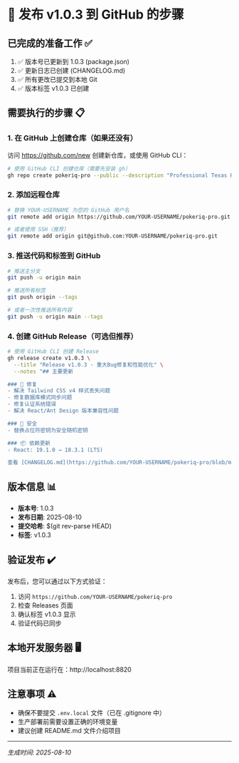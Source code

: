 # 🚀 发布 v1.0.3 到 GitHub 的步骤

## 已完成的准备工作 ✅

1. ✅ 版本号已更新到 1.0.3 (package.json)
2. ✅ 更新日志已创建 (CHANGELOG.md)
3. ✅ 所有更改已提交到本地 Git
4. ✅ 版本标签 v1.0.3 已创建

## 需要执行的步骤 📋

### 1. 在 GitHub 上创建仓库（如果还没有）

访问 https://github.com/new 创建新仓库，或使用 GitHub CLI：

```bash
# 使用 GitHub CLI 创建仓库（需要先安装 gh）
gh repo create pokeriq-pro --public --description "Professional Texas Hold'em Poker Training Platform with AI and GTO Strategy"
```

### 2. 添加远程仓库

```bash
# 替换 YOUR-USERNAME 为您的 GitHub 用户名
git remote add origin https://github.com/YOUR-USERNAME/pokeriq-pro.git

# 或者使用 SSH（推荐）
git remote add origin git@github.com:YOUR-USERNAME/pokeriq-pro.git
```

### 3. 推送代码和标签到 GitHub

```bash
# 推送主分支
git push -u origin main

# 推送所有标签
git push origin --tags

# 或者一次性推送所有内容
git push -u origin main --tags
```

### 4. 创建 GitHub Release（可选但推荐）

```bash
# 使用 GitHub CLI 创建 Release
gh release create v1.0.3 \
  --title "Release v1.0.3 - 重大Bug修复和性能优化" \
  --notes "## 主要更新

### 🐛 修复
- 解决 Tailwind CSS v4 样式丢失问题
- 修复数据库模式同步问题  
- 修复认证系统错误
- 解决 React/Ant Design 版本兼容性问题

### 🔐 安全
- 替换占位符密钥为安全随机密钥

### 📦 依赖更新
- React: 19.1.0 → 18.3.1 (LTS)

查看 [CHANGELOG.md](https://github.com/YOUR-USERNAME/pokeriq-pro/blob/main/CHANGELOG.md) 了解完整更新内容。"
```

## 版本信息 📊

- **版本号**: 1.0.3
- **发布日期**: 2025-08-10
- **提交哈希**: $(git rev-parse HEAD)
- **标签**: v1.0.3

## 验证发布 ✔️

发布后，您可以通过以下方式验证：

1. 访问 `https://github.com/YOUR-USERNAME/pokeriq-pro`
2. 检查 Releases 页面
3. 确认标签 v1.0.3 显示
4. 验证代码已同步

## 本地开发服务器 🖥️

项目当前正在运行在：http://localhost:8820

## 注意事项 ⚠️

- 确保不要提交 `.env.local` 文件（已在 .gitignore 中）
- 生产部署前需要设置正确的环境变量
- 建议创建 README.md 文件介绍项目

---

*生成时间: 2025-08-10*